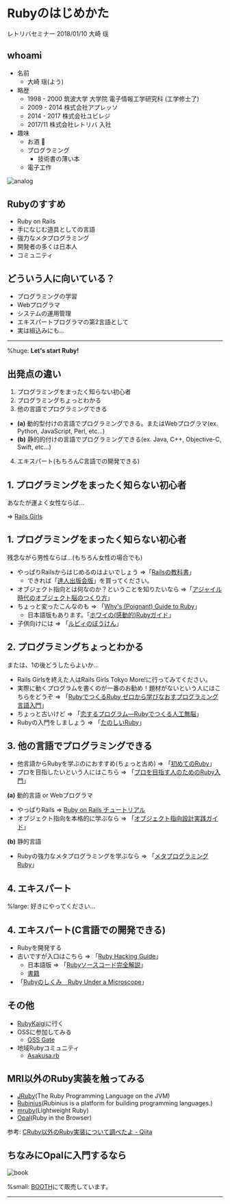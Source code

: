 # Rubyのはじめかた

レトリバセミナー 2018/01/10 大崎 瑶

## whoami

* 名前
  - 大崎 瑶(よう)
* 略歴
  - 1998 - 2000 筑波大学 大学院 電子情報工学研究科 (工学修士了)
  - 2009 - 2014 株式会社アプレッソ
  - 2014 - 2017 株式会社ユビレジ
  - 2017/11 株式会社レトリバ 入社
* 趣味
  - お酒 🍶
  - プログラミング
    - 技術書の薄い本
  - 電子工作

![analog](analog.jpg)

## Rubyのすすめ

* Ruby on Rails
* 手になじむ道具としての言語
* 強力なメタプログラミング
* 開発者の多くは日本人
* コミュニティ

## どういう人に向いている？

* プログラミングの学習
* Webプログラマ
* システムの運用管理
* エキスパートプログラマの第2言語として
* 実は組込みにも…

----

%huge: **Let's start Ruby!**

## 出発点の違い

1. プログラミングをまったく知らない初心者
2. プログラミングちょっとわかる
3. 他の言語でプログラミングできる
  - **(a)** 動的型付けの言語でプログラミングできる。またはWebプログラマ(ex. Python, JavaScript, Perl, etc...)
  - **(b)** 静的的付けの言語でプログラミングできる(ex. Java, C++, Objective-C, Swift, etc...)
4. エキスパート(もちろんC言語での開発できる)

## 1. プログラミングをまったく知らない初心者

あなたが運よく女性ならば...

=> [Rails Girls](http://railsgirls.com/)

## 1. プログラミングをまったく知らない初心者

残念ながら男性ならば...(もちろん女性の場合でも)

* やっぱりRailsからはじめるのはよいでしょう =>「[Railsの教科書](http://igarashikuniaki.net/rails_textbook/)」
  * できれば「[達人出版会版](https://tatsu-zine.com/books/rails-textbook)」を買ってください。
* オブジェクト指向とは何なのか？ということを知りたいなら =>「[アジャイル時代のオブジェクト脳のつくり方](https://www.amazon.co.jp/dp/4798134651)」
* ちょっと変ったこんなのも => 「[Why's (Poignant) Guide to Ruby](https://poignant.guide/)」
  - 日本語版もあります。「[ホワイの(感動的)Rubyガイド](http://www.aoky.net/articles/why_poignant_guide_to_ruby/)」
* 子供向けには => 「[ルビィのぼうけん](http://amzn.asia/85JkzoO)」

## 2. プログラミングちょっとわかる

または、1の後どうしたらよいか…

* Rails Girlsを終えた人はRails Girls Tokyo More!に行ってみてください。
* 実際に動くプログラムを書くのが一番のお勧め！題材がないという人にはこちらをどうぞ => 「[RubyでつくるRuby ゼロから学びなおすプログラミング言語入門](https://www.lambdanote.com/products/ruby-ruby)」
* ちょっと古いけど => 「[恋するプログラム―Rubyでつくる人工無脳](http://amzn.asia/asMNfkJ)」
* Rubyの入門をしましょう => 「[たのしいRuby](http://amzn.asia/ix8iTaA)」

## 3. 他の言語でプログラミングできる

* 他言語からRubyを学ぶのにおすすめ(ちょっと古め) => 「[初めてのRuby](https://www.amazon.co.jp/%E5%88%9D%E3%82%81%E3%81%A6%E3%81%AERuby-Yugui/dp/4873113679)」
* プロを目指したいという人にはこちら => 「[プロを目指す人のためのRuby入門](http://amzn.asia/iJikCEK)」

**(a)** 動的言語 or Webプログラマ

* やっぱりRails => [Ruby on Rails チュートリアル](https://railstutorial.jp/)
* オブジェクト指向を本格的に学ぶなら => 「[オブジェクト指向設計実践ガイド](http://amzn.asia/9IXLege)」

**(b)** 静的言語

* Rubyの強力なメタプログラミングを学ぶなら => 「[メタプログラミングRuby](http://amzn.asia/3LKinbE)」

## 4. エキスパート

%large: 好きにやってください…

## 4. エキスパート(C言語での開発できる)

* Rubyを開発する
* 古いですが入口はこちら => 「[Ruby Hacking Guide](https://ruby-hacking-guide.github.io/)」
  - 日本語版 => 「[Rubyソースコード完全解説](http://i.loveruby.net/ja/rhg/book/)」
  - [書籍](http://amzn.asia/5Ax7EWn)
* 「[Rubyのしくみ　Ruby Under a Microscope](http://amzn.asia/7p1bbkV)」

## その他

* [RubyKaigi](http://rubykaigi.org/2018)に行く
* OSSに参加してみる
  - [OSS Gate](https://oss-gate.github.io/)
* 地域Rubyコミュニティ
  - [Asakusa.rb](https://asakusarb.esa.io/)

## MRI以外のRuby実装を触ってみる

* [JRuby](http://jruby.org/)(The Ruby Programming Language on the JVM)
* [Rubinius](https://rubinius.com/)(Rubinius is a platform for building programming languages.)
* [mruby](https://github.com/mruby/mruby)(Lightweight Ruby)
* [Opal](http://opalrb.com/)(Ruby in the Browser)

参考: [CRuby以外のRuby実装について調べたよ - Qiita](https://qiita.com/takeyuweb/items/ea7b42746152f03efdaa)

## ちなみにOpalに入門するなら

![book](pragmatic-opal.png)

%small: [BOOTH](https://youchan.booth.pm/items/665611)にて販売しています。

----
